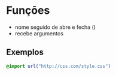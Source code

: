 # Funçōes 

* nome seguido de abre e fecha ()
* recebe argumentos

## Exemplos 

```css
@import url("http://css.com/style.css")
```
